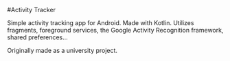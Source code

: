 #Activity Tracker

Simple activity tracking app for Android. Made with Kotlin. Utilizes fragments, foreground services, the Google Activity Recognition framework, shared preferences...

Originally made as a university project.
